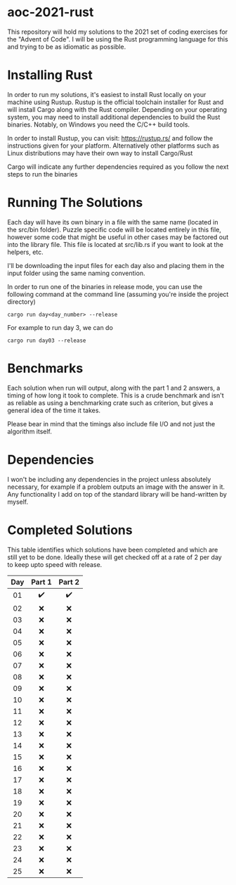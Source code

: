 # aoc-2021-rust
This repository will hold my solutions to the 2021 set of coding exercises for the "Advent of Code". I will be using the Rust programming language for this and trying to be as idiomatic as possible.

# Installing Rust #
In order to run my solutions, it's easiest to install Rust locally on your machine using Rustup. Rustup is the official toolchain installer for Rust and will install Cargo along with the Rust compiler. Depending on your operating system, you may need to install additional dependencies to build the Rust binaries. Notably, on Windows you need the C/C++ build tools.

In order to install Rustup, you can visit: https://rustup.rs/ and follow the instructions given for your platform. Alternatively other platforms such as Linux distributions may have their own way to install Cargo/Rust

Cargo will indicate any further dependencies required as you follow the next steps to run the binaries

# Running The Solutions #
Each day will have its own binary in a file with the same name (located in the src/bin folder). Puzzle specific code will be located entirely in this file, however some code that might be useful in other cases may be factored out into the library file. This file is located at src/lib.rs if you want to look at the helpers, etc.

I'll be downloading the input files for each day also and placing them in the input folder using the same naming convention.

In order to run one of the binaries in release mode, you can use the following command at the command line (assuming you're inside the project directory)

```
cargo run day<day_number> --release
```

For example to run day 3, we can do

```
cargo run day03 --release
```

# Benchmarks #
Each solution when run will output, along with the part 1 and 2 answers, a timing of how long it took to complete. This is a crude
benchmark and isn't as reliable as using a benchmarking crate such as criterion, but gives a general idea of the time it takes.

Please bear in mind that the timings also include file I/O and not just the algorithm itself.

# Dependencies #
I won't be including any dependencies in the project unless absolutely necessary, for example if a problem
outputs an image with the answer in it. Any functionality I add on top of the standard library will be hand-written
by myself.

# Completed Solutions #
This table identifies which solutions have been completed and which are still yet to be done. Ideally these will get checked off at a rate of 2 per day to keep upto speed with release.

|Day|Part 1|Part 2|
|:-:|:-:|:-:|
|01|:heavy_check_mark:|:heavy_check_mark:|
|02|:x:|:x:|
|03|:x:|:x:|
|04|:x:|:x:|
|05|:x:|:x:|
|06|:x:|:x:|
|07|:x:|:x:|
|08|:x:|:x:|
|09|:x:|:x:|
|10|:x:|:x:|
|11|:x:|:x:|
|12|:x:|:x:|
|13|:x:|:x:|
|14|:x:|:x:|
|15|:x:|:x:|
|16|:x:|:x:|
|17|:x:|:x:|
|18|:x:|:x:|
|19|:x:|:x:|
|20|:x:|:x:|
|21|:x:|:x:|
|22|:x:|:x:|
|23|:x:|:x:|
|24|:x:|:x:|
|25|:x:|:x:|
